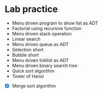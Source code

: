 # Lab practice

- Menu driven program to show list as ADT
- Factorial using recursive function
- Menu driven stack operation
- Linear search
- Menu driven queue as ADT
- Selection short
- Bubble short
- Menu driven linklist as ADT
- Menu driven binary search tree
- Quick sort algorithm
- Tower of Hanoi
- [x] Merge sort algorithm
